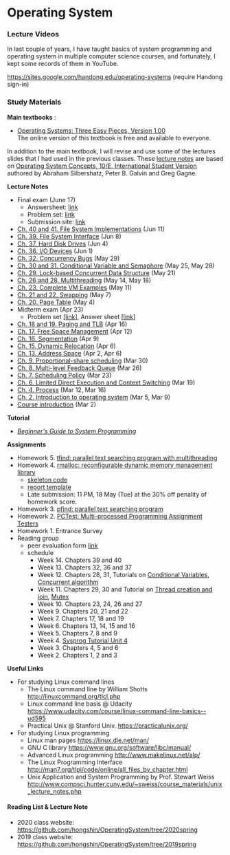 # Operating System


### Lecture Videos ###

In last couple of years, I have taught basics of system programming and operating system in multiple computer science courses, and fortunately, I kept some records of them in YouTube. 

https://sites.google.com/handong.edu/operating-systems (require Handong sign-in)


### Study Materials ###

**Main textbooks** :
* [Operating Systems: Three Easy Pieces, Version 1.00](http://pages.cs.wisc.edu/~remzi/OSTEP/)  
  The online version of this textbook is free and available to everyone.

In addition to the main textbook, I will revise and use some of the lectures slides that I had used in the previous classes. These [lecture notes](https://github.com/hongshin/OperatingSystem/tree/2020spring) are based on [Operating System Concepts, 10/E, International Student Version](http://www.kyobobook.co.kr/product/detailViewEng.laf?ejkGb=ENG&mallGb=ENG&barcode=9781119586166) authored by Abraham Silbershatz, Peter B. Galvin and Greg Gagne. 

**Lecture Notes**
 - Final exam (June 17)
     * Answersheet: [link](https://github.com/hongshin/OperatingSystem/blob/master/exam/final+answersheet.pdf)
     * Problem set: [link](https://github.com/hongshin/OperatingSystem/blob/master/exam/final.pdf)
     * Submission site: [link](https://forms.gle/qrUwqs6kRB7ocXpJ8)
 - [Ch. 40 and 41. File System Implementations](https://github.com/hongshin/OperatingSystem/blob/master/notes/ch40+41-fs+impls.pdf) (Jun 11)
 - [Ch. 39. File System Interface](https://github.com/hongshin/OperatingSystem/blob/master/notes/ch39-files+dirs.pdf) (Jun 8)
 - [Ch. 37. Hard Disk Drives](https://github.com/hongshin/OperatingSystem/blob/master/notes/ch37-hdd.pdf) (Jun 4)
 - [Ch. 36. I/O Devices](https://github.com/hongshin/OperatingSystem/blob/master/notes/ch36-iodevices.pdf) (Jun 1)
 - [Ch. 32. Concurrency Bugs](https://github.com/hongshin/OperatingSystem/blob/master/notes/ch32-concurrency+bugs.pdf) (May 29)
 - [Ch. 30 and 31. Conditional Variable and Semaphore](https://github.com/hongshin/OperatingSystem/blob/master/notes/ch30-cv+semaphore.pdf) (May 25, May 28)
 - [Ch. 29. Lock-based Concurrent Data Structure](https://github.com/hongshin/OperatingSystem/blob/master/notes/ch29-lock+ds.pdf) (May 21)
 - [Ch. 26 and 28. Multithreading](https://github.com/hongshin/OperatingSystem/blob/master/notes/ch26-multithreading.pdf) (May 14, May 18)
 - [Ch. 23. Complete VM Examples](https://github.com/hongshin/OperatingSystem/blob/master/notes/ch23-vm-examples.pdf) (May 11)
 - [Ch. 21 and 22. Swapping](https://github.com/hongshin/OperatingSystem/blob/master/notes/ch21%2B22-swapping.pdf) (May 7)
 - [Ch. 20. Page Table](https://github.com/hongshin/OperatingSystem/blob/master/notes/ch20-page+table.pdf) (May 4)
 - Midterm exam (Apr 23)
    * Problem set [\[link\]](exam/midterm+problems.pdf), Answer sheet [\[link\]](exam/midterm+answersheet.pdf)
 - [Ch. 18 and 19. Paging and TLB](https://github.com/hongshin/OperatingSystem/blob/master/notes/ch18%2B19-paging.pdf) (Apr 16)
 - [Ch. 17. Free Space Management](https://github.com/hongshin/OperatingSystem/blob/master/notes/ch16%2B17-segmentation.pdf) (Apr 12)
 - [Ch. 16. Segmentation](https://github.com/hongshin/OperatingSystem/blob/master/notes/ch16%2B17-segmentation.pdf) (Apr 9)
 - [Ch. 15. Dynamic Relocation](https://github.com/hongshin/OperatingSystem/blob/master/notes/ch13%2B15-vm.pdf) (Apr 6)
 - [Ch. 13. Address Space](https://github.com/hongshin/OperatingSystem/blob/master/notes/ch13%2B15-vm.pdf) (Apr 2, Apr 6)
 - [Ch. 9. Proportional-share scheduling](http://github.com/hongshin/OperatingSystem/blob/master/notes/ch9-proportional.pdf) (Mar 30) 
 - [Ch. 8. Multi-level Feedback Queue](http://github.com/hongshin/OperatingSystem/blob/master/notes/ch8-mlfq.pdf) (Mar 26) 
 - [Ch. 7. Scheduling Policy](http://github.com/hongshin/OperatingSystem/blob/master/notes/scheduling.pdf) (Mar 23) 
 - [Ch. 6. Limited Direct Execution and Context Switching](http://github.com/hongshin/OperatingSystem/blob/master/notes/ch6-syscall.pdf) (Mar 19)
 - [Ch. 4. Process](http://github.com/hongshin/OperatingSystem/blob/master/notes/ch4-process.pdf) (Mar 12, Mar 16)
 - [Ch. 2. Introduction to operating system](http://github.com/hongshin/OperatingSystem/blob/master/notes/ch2-introduction.pdf) (Mar 5, Mar 9)
 - [Course introduction](http://github.com/hongshin/OperatingSystem/blob/master/notes/course+intro.pdf) (Mar 2)

 **Tutorial** 
  - [*Beginner's Guide to System Programming*](https://sites.google.com/handong.edu/system-programming)

**Assignments**
 - Homework 5. [tfind: parallel text searching program with multithreading](http://github.com/hongshin/OperatingSystem/blob/master/assignments/homework5.pdf)
 - Homework 4. [rmalloc: reconfigurable dynamic memory management library](http://github.com/hongshin/OperatingSystem/blob/master/assignments/homework4.pdf)
   * [skeleton code](https://github.com/hongshin/OperatingSystem/tree/hw4)
   * [report template](http://github.com/hongshin/OperatingSystem/blob/master/assignments/report.docx)
   * Late submission: 11 PM, 18 May (Tue) at the 30% off penality of homework score.
 - Homework 3. [pfind: parallel text searching program](http://github.com/hongshin/OperatingSystem/blob/master/assignments/homework3.pdf)
 - Homework 2. [PCTest: Multi-processed Programming Assignment Testers](http://github.com/hongshin/OperatingSystem/blob/master/assignments/homework2.pdf)
 - Homework 1. Entrance Survey
 - Reading group 
   * peer evaluation form [link](https://github.com/hongshin/OperatingSystem/blob/master/assignments/peer%2Bevaluation.xlsx)
   * schedule
       - Week 14. Chapters 39 and 40
       - Week 13. Chapters 32, 36 and 37
       - Week 12. Chapters 28, 31, Tutorials on [Conditional Variables](https://sites.google.com/handong.edu/system-programming/unit-5-multithreading/conditional-variable?authuser=1), [Concurrent algorithm](https://sites.google.com/handong.edu/system-programming/unit-5-multithreading/concurrent-algorithms?authuser=1)
       - Week 11. Chapters 29, 30 and Tutorial on [Thread creation and join](https://sites.google.com/handong.edu/system-programming/unit-5-multithreading/thread-creation-and-join), [Mutex](https://sites.google.com/handong.edu/system-programming/unit-5-multithreading/mutex)
       - Week 10. Chapters 23, 24, 26 and 27
       - Week 9. Chapters 20, 21 and 22
       - Week 7. Chapters 17, 18 and 19
       - Week 6. Chapters 13, 14, 15 and 16
       - Week 5. Chapters 7, 8 and 9
       - Week 4. [Sysprog Tutorial Unit 4](https://sites.google.com/handong.edu/system-programming/unit-4-inter-process-communication)
       - Week 3. Chapters 4, 5 and 6
       - Week 2. Chapters 1, 2 and 3
       

**Useful Links**
- For studying Linux command lines
  - The Linux command line by William Shotts http://linuxcommand.org/tlcl.php
  - Linux command line basis @ Udacity https://www.udacity.com/course/linux-command-line-basics--ud595
  - Practical Unix @ Stanford Univ. https://practicalunix.org/
- For studying Linux programming
  - Linux man pages https://linux.die.net/man/
  - GNU C library https://www.gnu.org/software/libc/manual/
  - Advanced Linux programming http://www.makelinux.net/alp/
  - The Linux Programming Interface http://man7.org/tlpi/code/online/all_files_by_chapter.html
  - Unix Application and System Programming by Prof. Stewart Weiss  http://www.compsci.hunter.cuny.edu/~sweiss/course_materials/unix_lecture_notes.php

#### Reading List & Lecture Note 
* 2020 class website: https://github.com/hongshin/OperatingSystem/tree/2020spring
* 2019 class website: https://github.com/hongshin/OperatingSystem/tree/2019spring





